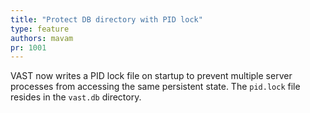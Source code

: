 ```yaml
---
title: "Protect DB directory with PID lock"
type: feature
authors: mavam
pr: 1001
---
```


VAST now writes a PID lock file on startup to prevent multiple server processes
from accessing the same persistent state. The `pid.lock` file resides in the
`vast.db` directory.
